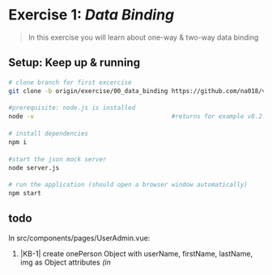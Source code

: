 # Exercise 1: _Data Binding_
> In this exercise you will learn about one-way & two-way data binding

## Setup: Keep up & running

``` bash
# clone branch for first excercise
git clone -b origin/exercise/00_data_binding https://github.com/na018/vue_basics_tut.git vueTut/00_data_binding

#prerequisite: node.js is installed
node -v                                      #returns for example v8.2.1

# install dependencies
npm i

#start the json mock server
node server.js

# run the application (should open a browser window automatically)
npm start

```
## todo
In src/components/pages/UserAdmin.vue:
1. |KB-1| create onePerson Object with userName, firstName, lastName, img as Object attributes _(in <script> data())_
2. |KB-1| display the onePerson Object in a paragraph `<p>` element _(in <template>)_
3. |KB-1| create an unordered list ul>li & show all onePerson attributes in a (`<v-text-field>`|value) and the image (`<img>`|src) with 1-way data binding _(v-bind)_
4. |KB-1| if a user types into the `<v-text-field>` the event @input is fired. Use it for updating the onePerson's attributes _(@input="changedName => onePerson.name = changedName")_
5. |KB-1| replace _v-bind_ by _v-model_ and remove the @input event to understand two-way data binding

_(hints: classes used for styling `p.centerElem.card.pa-1`, `ul.centerElem.card.pa-5.mt-4`, `img.avatarIcon`)_


## Result

<img src="static/img/readme/exercise.png" alt="exercise" style="width: 300px; height: auto;"/>
<img src="static/img/readme/folderStructure.png" alt="exercise" style="width: 200px; height: auto;"/>


--------------------
## Project Architecture
![KanBan Project Architecture](static/img/readme/ProjectArchitecture.png "KanBan Project Architecture")
-------------------

-------------------

### Team
Nadin-Katrin Apel, Alex Schübl, David Bochan
 ![Team photo](static/img/readme/team.jpg "Team")
 
 Professor: _Prof. Dr. Fridtjof Toenniessen_
-------------------
 
### Further Suggestions
_(Awesome that you kept reading til down here)_

Now are you ready to take the next challenge? Then what keeps you still waiting? - Continue with [Exercise 2: _component communication_](https://github.com/na018/vue_basics_tut/tree/origin/exercise/01_components)
 ![Good luck](static/img/readme/luck.jpg "Kleeblatt")

 
 
